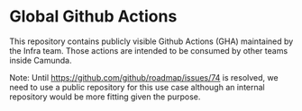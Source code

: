 # Global Github Actions

This repository contains publicly visible Github Actions (GHA) maintained by the Infra team. Those actions are intended to be consumed by other teams inside Camunda.

Note: Until https://github.com/github/roadmap/issues/74 is resolved, we need to use a public repository for this use case although an internal repository would be more fitting given the purpose.
